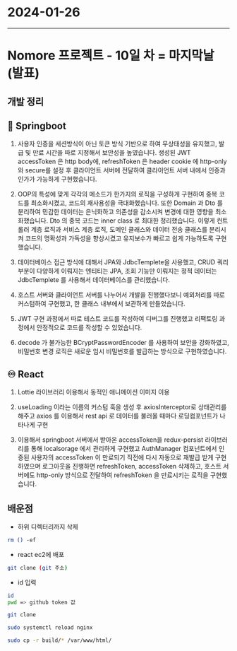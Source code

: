 # 2024-01-26

---

# Nomore 프로젝트 - 10일 차 = 마지막날(발표)

## 개발 정리

## 🍃 Springboot

1. 사용자 인증을 세션방식이 아닌 토큰 방식 기반으로 하여 무상태성을 유지했고, 발급 및 만료 시간을 따로 지정해서 보안성을 높였습니다. 생성된 JWT accessToken 은 http body에, refreshToken 은 header cookie 에 http-only 와 secure를 설정 후 클라이언트 서버에 전달하여 클라이언트 서버 내에서 인증과 인가가 가능하게 구현했습니다.

2. OOP의 특성에 맞게 각각의 메소드가 한가지의 로직을 구성하게 구현하여 중복 코드를 최소화시켰고, 코드의 재사용성을 극대화했습니다. 또한 Domain 과 Dto 를 분리하여 민감한 데이터는 은닉화하고 의존성을 감소시켜 변경에 대한 영향을 최소화했습니다. Dto 의 중복 코드는 inner class 로 최대한 정리했습니다. 이렇게 컨트롤러 계층 로직과 서비스 계층 로직, 도메인 클래스와 데이터 전송 클래스를 분리시켜 코드의 명확성과 가독성을 향상시켰고 유지보수가 빠르고 쉽게 가능하도록 구현했습니다.

3. 데이터베이스 접근 방식에 대해서 JPA와 JdbcTemplete을 사용했고, CRUD 쿼리부분이 다양하게 이뤄지는 엔티티는 JPA, 조회 기능만 이뤄지는 정적 데이터는 JdbcTemplete 를 사용해서 데이터베이스를 관리했습니다.

4. 호스트 서버와 클라이언트 서버를 나누어서 개발을 진행했다보니 예외처리를 따로 커스텀하여 구현했고, 한 클래스 내부에서 보관하게 만들었습니다.

5. JWT 구현 과정에서 따로 테스트 코드를 작성하여 디버그를 진행했고 리팩토링 과정에서 안정적으로 코드를 작성할 수 있었습니다.

6. decode 가 불가능한 BCryptPasswordEncoder 를 사용하여 보안을 강화하였고, 비밀번호 변경 로직은 새로운 임시 비밀번호를 발급하는 방식으로 구현하였습니다.

## ♾️ React

1. Lottie 라이브러리 이용해서 동적인 애니메이션 이미지 이용

2. useLoading 이라는 이름의 커스텀 훅을 생성 후 axiosInterceptor로 상태관리를 해주고 axios 를 이용해서 rest api 로 데이터를 불러올 때마다 로딩컴포넌트가 나타나게 구현

3. 이용해서 springboot 서버에서 받아온 accessToken을 redux-persist 라이브러리를 통해 localsorage 에서 관리하게 구현했고 AuthManager 컴포넌트에서 인증된 사용자의 accessToken 이 만료되기 직전에 다시 자동으로 재발급 받게 구현하였으며 로그아웃을 진행하면 refreshToken, accessToken 삭제하고, 호스트 서버에도 http-only 방식으로 전달하여 refreshToken 을 만료시키는 로직을 구현했습니다.

## 배운점

- 하위 디렉터리까지 삭제

```bash
rm () -ef
```

- react ec2에 배포

```bash
git clone (git 주소)
```

- id 입력

```bash
id
pwd => github token 값
```

```bash
git clone

sudo systemctl reload nginx

sudo cp -r build/* /var/www/html/

```
